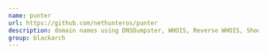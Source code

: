 ```yaml
---
name: punter
url: https://github.com/nethunteros/punter
description: domain names using DNSDumpster, WHOIS, Reverse WHOIS, Shodan, Crimeflare. URL : https://github.com/nethunteros/punter Groups : blackarch blackarch-recon
group: blackarch
---
```

